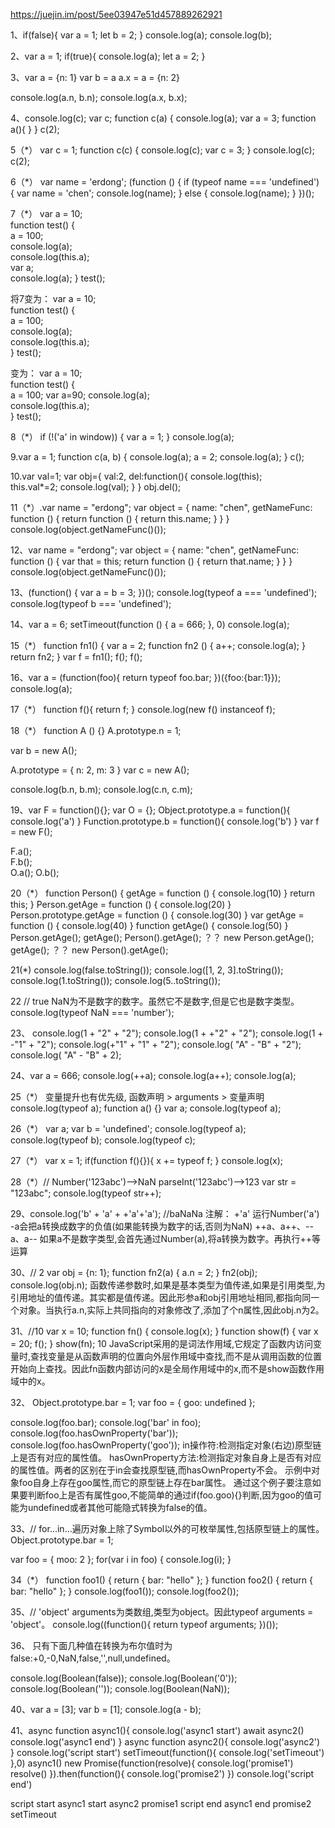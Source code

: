 https://juejin.im/post/5ee03947e51d457889262921

1、if(false){
    var a = 1;
    let b = 2;
}
console.log(a);
console.log(b);

2、var a = 1;
if(true){
    console.log(a);
    let a = 2;
}

3、var a = {n: 1}
var b = a
a.x = a = {n: 2}

console.log(a.n, b.n);
console.log(a.x, b.x);

4、console.log(c);
var c;
function c(a) {
    console.log(a);
    var a = 3;
    function a(){
    }
}
c(2);

5（*）
var c = 1;
function c(c) {
    console.log(c);
    var c = 3;
}
console.log(c);
c(2);

6（*）
var name = 'erdong';
(function () {
    if (typeof name === 'undefined') {
        var name = 'chen';
        console.log(name);
    } else {
        console.log(name);
    }
})();

7（*）
var a = 10;  
function test() {  
    a = 100;  
    console.log(a);  
    console.log(this.a);  
    var a;  
    console.log(a); 
}
test();  

将7变为：
var a = 10;  
function test() {  
    a = 100;  
    console.log(a);  
    console.log(this.a);  
}
test();  

变为：
var a = 10;  
function test() {  
    a = 100; var a=90; 
    console.log(a);  
    console.log(this.a);  
}
test();  

8（*）
if (!('a' in window)) {
    var a = 1;
}
console.log(a);

9.var a = 1;
function c(a, b) {
    console.log(a);
    a = 2;
    console.log(a);
}
c();

10.var val=1;
var obj={
    val:2,
    del:function(){
        console.log(this);                    
        this.val*=2;
        console.log(val);
    }
}
obj.del();

11（*）.var name = "erdong";
var object = {
    name: "chen",
    getNameFunc: function () {
        return function () {
            return this.name;
        }
    }
}
console.log(object.getNameFunc()());

12、var name = "erdong";
var object = {
    name: "chen",
    getNameFunc: function () {
        var that = this;
        return function () {
            return that.name;
        }
    }
}
console.log(object.getNameFunc()());

13、(function() {
  var a = b = 3;
})();
console.log(typeof a === 'undefined');
console.log(typeof b === 'undefined');

14、var a = 6;
setTimeout(function () {
    a = 666;
}, 0)
console.log(a);

15（*）
function fn1() {
    var a = 2;
    function fn2 () {
      a++;
      console.log(a);
    }
    return fn2;
}
var f = fn1();
f();
f();

16、var a = (function(foo){
    return typeof foo.bar;
})({foo:{bar:1}});
console.log(a);

17（*）
function f(){
    return f;
}
console.log(new f() instanceof f);

18（*）
function A () {}
A.prototype.n = 1;

var b = new A();

A.prototype = {
    n: 2,
    m: 3
}
var c = new A();

console.log(b.n, b.m);
console.log(c.n, c.m);

19、var F = function(){};
var O = {};
Object.prototype.a = function(){
    console.log('a')
}
Function.prototype.b = function(){
    console.log('b')
}
var f = new F();

F.a();  
F.b();  
O.a();
O.b();  

20（*）
function Person() {
    getAge = function () {
        console.log(10)
    }
    return this;
}
Person.getAge = function () {
    console.log(20)
}
Person.prototype.getAge = function () {
    console.log(30)
}
var getAge = function () {
    console.log(40)
}
function getAge() {
    console.log(50)
}
Person.getAge();
getAge();
Person().getAge();   ？？
new Person.getAge();
getAge();     ？？
new Person().getAge();

21(*)
console.log(false.toString()); 
console.log([1, 2, 3].toString()); 
console.log(1.toString()); 
console.log(5..toString());

22  // true
NaN为不是数字的数字。虽然它不是数字,但是它也是数字类型。
console.log(typeof NaN === 'number');

23、
console.log(1 + "2" + "2");
console.log(1 + +"2" + "2");
console.log(1 + -"1" + "2");
console.log(+"1" + "1" + "2"); 
console.log( "A" - "B" + "2"); 
console.log( "A" - "B" + 2); 

24、var a = 666;
console.log(++a);
console.log(a++);
console.log(a);

25（*） 变量提升也有优先级, 函数声明 > arguments > 变量声明
console.log(typeof a);
function a() {}
var a;
console.log(typeof a);

26（*）
var a;
var b = 'undefined';
console.log(typeof a);
console.log(typeof b);
console.log(typeof c);

27（*）
var x = 1;
if(function f(){}){
    x += typeof f;
}
console.log(x);

28（*）// Number('123abc')-->NaN   parseInt('123abc')-->123
var str = "123abc";
console.log(typeof str++);

29、console.log('b' + 'a' + +'a'+'a');  //baNaNa
注解：  +'a' 运行Number('a')
       -a会把a转换成数字的负值(如果能转换为数字的话,否则为NaN)
       ++a、a++、--a、a-- 如果a不是数字类型,会首先通过Number(a),将a转换为数字。再执行++等运算

30、// 2
var obj = {n: 1};
function fn2(a) {
    a.n = 2;
}
fn2(obj);
console.log(obj.n);
函数传递参数时,如果是基本类型为值传递,如果是引用类型,为引用地址的值传递。其实都是值传递。因此形参a和obj引用地址相同,都指向同一个对象。当执行a.n,实际上共同指向的对象修改了,添加了个n属性,因此obj.n为2。

31、//10
var x = 10;
function fn() {
    console.log(x);
}
function show(f) {
    var x = 20;
    f();
}
show(fn);
10
JavaScript采用的是词法作用域,它规定了函数内访问变量时,查找变量是从函数声明的位置向外层作用域中查找,而不是从调用函数的位置开始向上查找。因此fn函数内部访问的x是全局作用域中的x,而不是show函数作用域中的x。

32、
Object.prototype.bar = 1; 
var foo = {
    goo: undefined
};

console.log(foo.bar);
console.log('bar' in foo);
console.log(foo.hasOwnProperty('bar'));
console.log(foo.hasOwnProperty('goo'));
in操作符:检测指定对象(右边)原型链上是否有对应的属性值。
hasOwnProperty方法:检测指定对象自身上是否有对应的属性值。两者的区别在于in会查找原型链,而hasOwnProperty不会。
示例中对象foo自身上存在goo属性,而它的原型链上存在bar属性。
通过这个例子要注意如果要判断foo上是否有属性goo,不能简单的通过if(foo.goo){}判断,因为goo的值可能为undefined或者其他可能隐式转换为false的值。

33、// for...in...遍历对象上除了Symbol以外的可枚举属性,包括原型链上的属性。
Object.prototype.bar = 1;

var foo = {
    moo: 2
};
for(var i in foo) {
    console.log(i); 
}

34（*）
function foo1() {
    return {
        bar: "hello"
    };
}
function foo2() {
    return 
    {
        bar: "hello"
    };
}
console.log(foo1());
console.log(foo2());

35、// 'object'  arguments为类数组,类型为object。因此typeof arguments = 'object'。
console.log((function(){ return typeof arguments; })());

36、 
只有下面几种值在转换为布尔值时为false:+0,-0,NaN,false,'',null,undefined。

console.log(Boolean(false));
console.log(Boolean('0'));
console.log(Boolean(''));
console.log(Boolean(NaN));

40、var a = [3];
var b = [1];
console.log(a - b); 

41、async function async1(){
    console.log('async1 start')
    await async2()
    console.log('async1 end')
}
async function async2(){
    console.log('async2')
}
console.log('script start')
setTimeout(function(){
    console.log('setTimeout')
},0)
async1()
new Promise(function(resolve){
    console.log('promise1')
    resolve()
}).then(function(){
    console.log('promise2')
})
console.log('script end')

script start
async1 start
async2
promise1
script end
async1 end
promise2
setTimeout





















